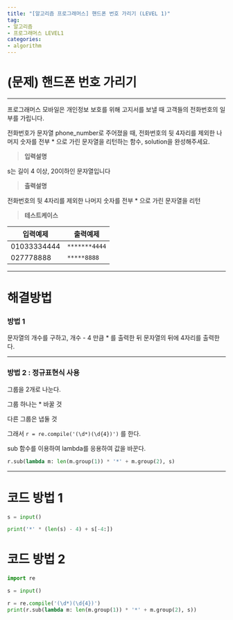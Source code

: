 ```yaml
---
title: "[알고리즘 프로그래머스] 핸드폰 번호 가리기 (LEVEL 1)"
tag:
- 알고리즘
- 프로그래머스 LEVEL1
categories:
- algorithm
---
```


# (문제) 핸드폰 번호 가리기
---

프로그래머스 모바일은 개인정보 보호를 위해 고지서를 보낼 때 고객들의 전화번호의 일부를 가립니다.

전화번호가 문자열 phone_number로 주어졌을 때, 전화번호의 뒷 4자리를 제외한 나머지 숫자를 전부 * 으로 가린 문자열을 리턴하는 함수, solution을 완성해주세요.


> **입력설명**

s는 길이 4 이상, 20이하인 문자열입니다

> **출력설명**

전화번호의 뒷 4자리를 제외한 나머지 숫자를 전부 * 으로 가린 문자열을 리턴

> **테스트케이스**
 

| 입력예제 | 출력예제 |
| -------- | -------- | 
| 01033334444 | `*******4444` | 
| 027778888 | `*****8888` | 


---
# 해결방법

### 방법 1

문자열의 개수를 구하고, 개수 - 4 만큼 * 를 출력한 뒤 문자열의 뒤에 4자리를 출력한다.

---
### 방법 2 : 정규표현식 사용

그룹을 2개로 나눈다.

그룹 하나는 * 바꿀 것

다른 그룹은 냅둘 것

그래서  `r = re.compile('(\d*)(\d{4})')` 를 한다.

sub 함수를 이용하여 lambda를 응용하여 값을 바꾼다.

```python
r.sub(lambda m: len(m.group(1)) * '*' + m.group(2), s)
```

---
# 코드 방법 1
```python
s = input()

print('*' * (len(s) - 4) + s[-4:])
```


# 코드 방법 2
```python
import re

s = input()

r = re.compile('(\d*)(\d{4})')
print(r.sub(lambda m: len(m.group(1)) * '*' + m.group(2), s))
```
